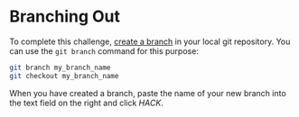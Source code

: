 # Branching Out

To complete this challenge, [create a branch](https://git-scm.com/book/en/v2/Git-Branching-Basic-Branching-and-Merging) in your local git repository. You can use the `git branch` command for this purpose:

```bash
git branch my_branch_name
git checkout my_branch_name
```

When you have created a branch, paste the name of your new branch into the text field on the right and click *HACK*.
